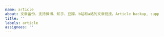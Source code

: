 ```yaml
---
name: article
about: 文章备份，支持微博、知乎、豆瓣、b站和a站的文章链接。Article backup, support Weibo, Zhihu, Douban, Bilibili and AcFun article link.
title: ''
labels: article
assignees: ''
---
```

